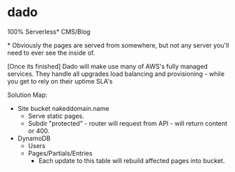 # dado
100% Serverless* CMS/Blog

\* Obviously the pages are served from somewhere, but not any server you'll need to ever see the inside of.

[Once its finished] Dado will make use many of AWS's fully managed services. They handle all upgrades load balancing and provisioning - while you get to rely on their uptime SLA's

Solution Map:
- Site bucket nakeddomain.name
  - Serve static pages.
  - Subdir "protected" - router will request from API - will return content or 400.
- DynamoDB
  - Users
  - Pages/Partials/Entries
    - Each update to this table will rebuild affected pages into bucket.
